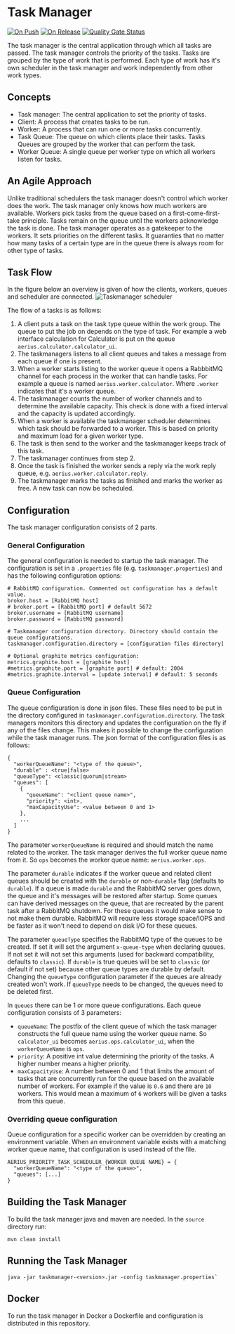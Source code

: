 # Task Manager

[![On Push](https://github.com/aerius/taskmanager/actions/workflows/on-push.yml/badge.svg)](#)
[![On Release](https://github.com/aerius/taskmanager/actions/workflows/on-release-published.yml/badge.svg)](#)
[![Quality Gate Status](https://sonarcloud.io/api/project_badges/measure?project=aerius_taskmanager&metric=alert_status)](https://sonarcloud.io/dashboard?id=aerius_taskmanager)

The task manager is the central application through which all tasks are passed.
The task manager controls the priority of the tasks.
Tasks are grouped by the type of work that is performed.
Each type of work has it's own scheduler in the task manager and work independently from other work types.

## Concepts

* Task manager: The central application to set the priority of tasks.
* Client: A process that creates tasks to be run.
* Worker: A process that can run one or more tasks concurrently.
* Task Queue: The queue on which clients place their tasks.
Tasks Queues are grouped by the worker that can perform the task.
* Worker Queue: A single queue per worker type on which all workers listen for tasks.

## An Agile Approach

Unlike traditional schedulers the task manager doesn't control which worker does the work.
The task manager only knows how much workers are available.
Workers pick tasks from the queue based on a first-come-first-take principle.
Tasks remain on the queue until the workers acknowledge the task is done.
The task manager operates as a gatekeeper to the workers.
It sets priorities on the different tasks.
It guaranties that no matter how many tasks of a certain type are in the queue there is always room for other type of tasks.

## Task Flow

In the figure below an overview is given of how the clients, workers, queues and scheduler are connected.
![Taskmanager scheduler](doc/taskmanager_scheduler.svg) 


The flow of a tasks is as follows:
1. A client puts a task on the task type queue within the work group.
The queue to put the job on depends on the type of task.
For example a web interface calculation for Calculator is put on the queue `aerius.calculator.calculator_ui`.
2. The taskmanagers listens to all client queues and takes a message from each queue if one is present.
3. When a worker starts listing to the worker queue it opens a RabbbitMQ channel for each process in the worker that can handle tasks.
For example a queue is named `aerius.worker.calculator`. Where `.worker` indicates that it's a worker queue.
4. The taskmanager counts the number of worker channels and to determine the available capacity.
This check is done with a fixed interval and the capacity is updated accordingly.
5. When a worker is available the taskmanager scheduler determines which task should be forwarded to a worker.
This is based on priority and maximum load for a given worker type.
6. The task is then send to the worker and the taskmanager keeps track of this task.
7. The taskmanager continues from step 2.
8. Once the task is finished the worker sends a reply via the work reply queue, e.g. `aerius.worker.calculator.reply`.
9. The taskmanager marks the tasks as finished and marks the worker as free.
A new task can now be scheduled.

## Configuration

The task manager configuration consists of 2 parts.

### General Configuration

The general configuration is needed to startup the task manager.
The configuration is set in a `.properties` file (e.g. `taskmanager.properties`) and has the following configuration options:

```
# RabbitMQ configuration. Commented out configuration has a default value.
broker.host = [RabbitMQ host]
# broker.port = [RabbitMQ port] # default 5672
broker.username = [RabbitMQ username]
broker.password = [RabbitMQ password]

# Taskmanager configuration directory. Directory should contain the queue configurations.
taskmanager.configuration.directory = [configuration files directory]

# Optional graphite metrics configuration:
metrics.graphite.host = [graphite host]
#metrics.graphite.port = [graphite port] # default: 2004
#metrics.graphite.interval = [update interval] # default: 5 seconds
```

### Queue Configuration

The queue configuration is done in json files.
These files need to be put in the directory configured in `taskmanager.configuration.directory`.
The task managers monitors this directory and updates the configuration on the fly if any of the files change.
This makes it possible to change the configuration while the task manager runs.
The json format of the configuration files is as follows:

```
{
  "workerQueueName": "<type of the queue>",
  "durable" : <true|false>
  "queueType": <classic|quorum|stream>
  "queues": [
    {
      "queueName": "<client queue name>",
      "priority": <int>,
      "maxCapacityUse": <value between 0 and 1>
    },
    ...
  ]
}
```

The parameter `workerQueueName` is required and should match the name related to the worker.
The task manager derives the full worker queue name from it.
So `ops` becomes the worker queue name: `aerius.worker.ops`.

The parameter `durable` indicates if the worker queue and related client queues should be created with the `durable` or non-`durable` flag (defaults to `durable`).
If a queue is made `durable` and the RabbitMQ server goes down, the queue and it's messages will be restored after startup.
Some queues can have derived messages on the queue, that are recreated by the parent task after a RabbitMQ shutdown.
For these queues it would make sense to not make them durable.
RabbitMQ will require less storage space/IOPS and be faster as it won't need to depend on disk I/O for these queues.

The parameter `queueType` specifies the RabbitMQ type of the queues to be created.
If set it will set the argument `x-queue-type` when declaring queues.
If not set it will not set this arguments (used for backward compatibility, defaults to `classic`).
If `durable` is true queues will be set to `classic` (or default if not set) because other queue types are durable by default.
Changing the `queueType` configuration parameter if the queues are already created won't work.
If `queueType` needs to be changed, the queues need to be deleted first.

In `queues` there can be 1 or more queue configurations.
Each queue configuration consists of 3 parameters:
* `queueName`: The postfix of the client queue of which the task manager constructs the full queue name using the worker queue name.
So `calculator_ui` becomes `aerius.ops.calculator_ui`, when the `workerQueueName` is `ops`.
* `priority`: A positive int value determining the priority of the tasks.
A higher number means a higher priority.
* `maxCapacityUse`: A number between 0 and 1 that limits the amount of tasks that are concurrently run for the queue based on the available number of workers.
For example if the value is `0.6` and there are `10` workers.
This would mean a maximum of `6` workers will be given a tasks from this queue.

### Overriding queue configuration
Queue configuration for a specific worker can be overridden by creating an environment variable.
When an environment variable exists with a matching worker queue name, that configuration is used instead of the file.

```
AERIUS_PRIORITY_TASK_SCHEDULER_{WORKER QUEUE NAME} = {
  "workerQueueName": "<type of the queue>",
  "queues": [...]
}
```

## Building the Task Manager

To build the task manager java and maven are needed.
In the `source` directory run:

```
mvn clean install
```

## Running the Task Manager

```
java -jar taskmanager-<version>.jar -config taskmanager.properties`
```

## Docker

To run the task manager in Docker a Dockerfile and configuration is distributed in this repository.
